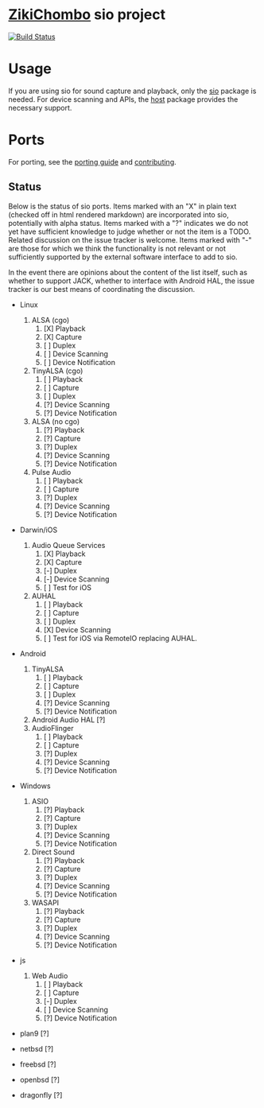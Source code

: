 # [ZikiChombo](http://zikichombo.org) sio project

[![Build Status](https://travis-ci.com/zikichombo/sio.svg?branch=master)](https://travis-ci.com/zikichombo/sio)

# Usage
If you are using sio for sound capture and playback, only the [sio](http://godoc.org/zikichombo.org/sio)
package is needed.  For device scanning and APIs, the [host](http://godoc.org/zikichombo.org/sio/host) 
package provides the necessary support.


# Ports
For porting, see the [porting guide](Porting.md) and [contributing](Contributing.md).

## Status

Below is the status of sio ports.  Items marked with an "X" in plain text (checked off
in html rendered markdown) are incorporated into sio, potentially with alpha status.
Items marked with a "?" indicates we do not yet have sufficient knowledge to judge 
whether or not the item is a TODO.  Related discussion on the issue tracker is welcome.
Items marked with "-" are those for which we think the functionality is not relevant or 
not sufficiently supported by the external software interface to add to sio.

In the event there are opinions about the content of the list itself, such as whether 
to support JACK, whether to interface with Android HAL, the issue tracker is our best
means of coordinating the discussion.


* Linux
    1. ALSA (cgo)
        1. [X] Playback
        1. [X] Capture
        1. [ ] Duplex
        1. [ ] Device Scanning
        1. [ ] Device Notification
    1. TinyALSA (cgo)
        1. [ ] Playback
        1. [ ] Capture
        1. [ ] Duplex
        1. [?] Device Scanning
        1. [?] Device Notification
    1. ALSA (no cgo)
        1. [?] Playback
        1. [?] Capture
        1. [?] Duplex
        1. [?] Device Scanning
        1. [?] Device Notification
    1. Pulse Audio
        1. [ ] Playback
        1. [ ] Capture
        1. [?] Duplex
        1. [?] Device Scanning
        1. [?] Device Notification
* Darwin/iOS
    1. Audio Queue Services
        1. [X] Playback
        1. [X] Capture
        1. [-] Duplex
        1. [-] Device Scanning
        1. [ ] Test for iOS
    1. AUHAL
        1. [ ] Playback
        1. [ ] Capture
        1. [ ] Duplex
        1. [X] Device Scanning
        1. [ ] Test for iOS via RemoteIO replacing AUHAL.
* Android
    1. TinyALSA
        1. [ ] Playback
        1. [ ] Capture
        1. [ ] Duplex
        1. [?] Device Scanning
        1. [?] Device Notification
    1. Android Audio HAL [?]
    1. AudioFlinger
        1. [ ] Playback
        1. [ ] Capture
        1. [?] Duplex
        1. [?] Device Scanning
        1. [?] Device Notification
* Windows
    1. ASIO 
        1. [?] Playback
        1. [?] Capture
        1. [?] Duplex
        1. [?] Device Scanning
        1. [?] Device Notification
    1. Direct Sound
        1. [?] Playback
        1. [?] Capture
        1. [?] Duplex
        1. [?] Device Scanning
        1. [?] Device Notification
    1. WASAPI
        1. [?] Playback
        1. [?] Capture
        1. [?] Duplex
        1. [?] Device Scanning
        1. [?] Device Notification
* js
    1. Web Audio
        1. [ ] Playback
        1. [ ] Capture
        1. [-] Duplex
        1. [ ] Device Scanning
        1. [?] Device Notification

* plan9 [?]
* netbsd [?]
* freebsd [?]
* openbsd [?]
* dragonfly [?]



